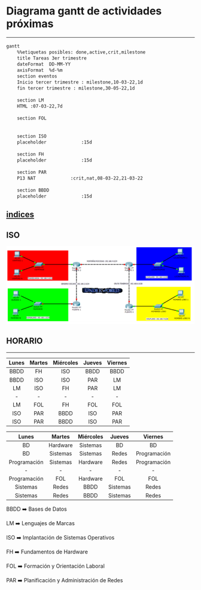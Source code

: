 # Diagrama gantt de actividades próximas
---
```mermaid
gantt
    %%etiquetas posibles: done,active,crit,milestone
    title Tareas 3er trimestre
    dateFormat  DD-MM-YY
    axisFormat  %d-%m
    section eventos
    Inicio tercer trimestre : milestone,10-03-22,1d
    fin tercer trimestre : milestone,30-05-22,1d

    section LM
    HTML :07-03-22,7d

    section FOL


    section ISO
    placeholder             :15d

    section FH
    placeholder             :15d

    section PAR
    P13 NAT             :crit,nat,08-03-22,21-03-22

    section BBDD
    placeholder             :15d

```

[indices](indices.md)
---
## ISO

![](par/foto_underworld_enunciado.png)

## HORARIO

---

| Lunes | Martes | Miércoles | Jueves | Viernes |
|:-----:|:------:|:---------:|:------:|:-------:|
| BBDD  | FH     | ISO       | BBDD   | BBDD    |
| BBDD  | ISO    | ISO       | PAR    | LM      |
| LM    | ISO    | FH        | PAR    | LM      |
| -     | -      | -         | -      | -       |
| LM    | FOL    | FH        | FOL    | FOL     |
| ISO   | PAR    | BBDD      | ISO    | PAR     |
| ISO   | PAR    | BBDD      | ISO    | PAR     |

| Lunes | Martes | Miércoles | Jueves | Viernes |
|:-----:|:------:|:---------:|:------:|:-------:|
| BD  | Hardware     | Sistemas       | BD   | BD    |
| BD  | Sistemas    | Sistemas       | Redes    | Programación      |
| Programación    | Sistemas    | Hardware        | Redes    | Programación      |
| -     | -      | -         | -      | -       |
| Programación    | FOL    | Hardware        | FOL    | FOL     |
| Sistemas   | Redes    | BBDD      | Sistemas    | Redes     |
| Sistemas   | Redes    | BBDD      | Sistemas    | Redes     |

BBDD :arrow_right: Bases de Datos

LM :arrow_right: Lenguajes de Marcas

ISO :arrow_right: Implantación de Sistemas Operativos

FH :arrow_right: Fundamentos de Hardware

FOL :arrow_right: Formación y Orientación Laboral

PAR :arrow_right: Planificación y Administración de Redes